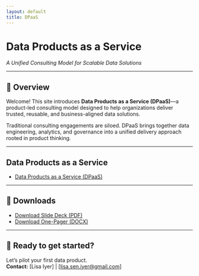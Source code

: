 ```yaml
---
layout: default
title: DPaaS
---
```


# Data Products as a Service
_A Unified Consulting Model for Scalable Data Solutions_

---

## 📘 Overview

Welcome! This site introduces **Data Products as a Service (DPaaS)**—a product-led consulting model designed to help organizations deliver trusted, reusable, and business-aligned data solutions.

Traditional consulting engagements are siloed. DPaaS brings together data engineering, analytics, and governance into a unified delivery approach rooted in product thinking.

---

## Data Products as a Service

- [Data Products as a Service (DPaaS)](./dpaas_white_paper_with_DS.md)

---

## 📄 Downloads

- [Download Slide Deck (PDF)](./downloads/DPaaS_Slide_Deck_with_DS.pdf)
- [Download One-Pager (DOCX)](./downloads/DPaaS_One_Pager_with_DS.docx)

---

## 🚀 Ready to get started?

Let’s pilot your first data product.  
**Contact:** [Lisa Iyer] | [lisa.sen.iyer@gmail.com]

